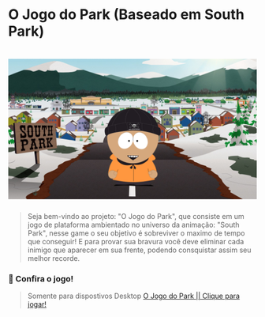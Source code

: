 # O Jogo do Park (Baseado em South Park)
# <img src="images/avatar abertura.png">

>Seja bem-vindo ao projeto: "O Jogo do Park", que consiste em um jogo de plataforma ambientado no universo da animação: "South Park", nesse game o seu objetivo é sobreviver o maximo de tempo que conseguir! E para provar sua bravura você deve eliminar cada inimigo que aparecer em sua frente, podendo consquistar assim seu melhor recorde.

### 👾 Confira o jogo!
> Somente para dispostivos Desktop
[O Jogo do Park || Clique para jogar!](https://ojogodopark.netlify.app/)
